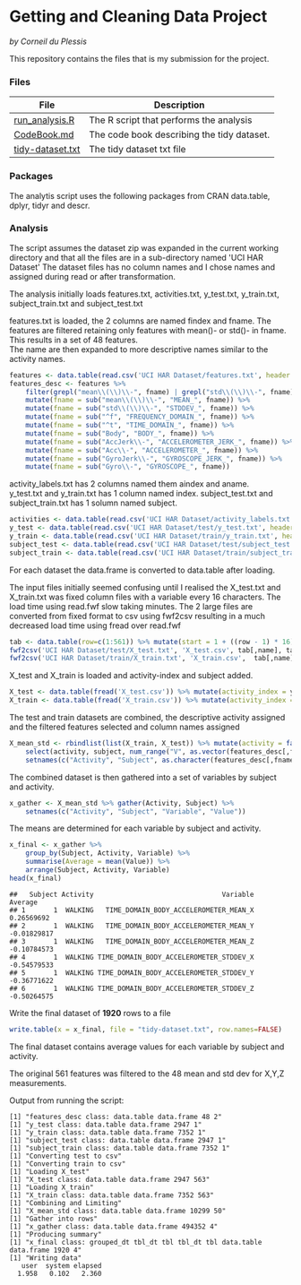 Getting and Cleaning Data Project
=================================

*by Corneil du Plessis*

This repository contains the files that is my submission for the project.

### Files

File | Description
-----|------------
[run_analysis.R](run_analysis.R) | The R script that performs the analysis
[CodeBook.md](CodeBook.md) | The code book describing the tidy dataset.
[tidy-dataset.txt](tidy-dataset.txt) | The tidy dataset txt file

### Packages
The analytis script uses the following packages from CRAN data.table, dplyr, tidyr and descr.

### Analysis
The script assumes the dataset zip was expanded in the current working directory and that all the files are in a sub-directory named 'UCI HAR Dataset'
The dataset files has no column names and I chose names and assigned during read or after transformation.

The analysis initially loads features.txt, activities.txt, y_test.txt, y_train.txt, subject_train.txt and subject_test.txt

features.txt is loaded, the 2 columns are named findex and fname.
The features are filtered retaining only features with mean()- or std()- in fname.  
This results in a set of 48 features.  
The name are then expanded to more descriptive names similar to the activity names.
```r
features <- data.table(read.csv('UCI HAR Dataset/features.txt', header = FALSE, col.names = c("findex", "fname"), sep = " "))
features_desc <- features %>% 
    filter(grepl("mean\\(\\)\\-", fname) | grepl("std\\(\\)\\-", fname))  %>% 
    mutate(fname = sub("mean\\(\\)\\-", "MEAN_", fname)) %>%
    mutate(fname = sub("std\\(\\)\\-", "STDDEV_", fname)) %>%
    mutate(fname = sub("^f", "FREQUENCY_DOMAIN_", fname)) %>%
    mutate(fname = sub("^t", "TIME_DOMAIN_", fname)) %>%
    mutate(fname = sub("Body", "BODY_", fname)) %>%
    mutate(fname = sub("AccJerk\\-", "ACCELEROMETER_JERK_", fname)) %>%
    mutate(fname = sub("Acc\\-", "ACCELEROMETER_", fname)) %>%
    mutate(fname = sub("GyroJerk\\-", "GYROSCOPE_JERK_", fname)) %>%
    mutate(fname = sub("Gyro\\-", "GYROSCOPE_", fname))
```
activity_labels.txt has 2 columns named them aindex and aname.  
y_test.txt and y_train.txt has 1 column named index.
subject_test.txt and subject_train.txt has 1 solumn named subject.

```r
activities <- data.table(read.csv('UCI HAR Dataset/activity_labels.txt', header=FALSE, col.names = c("aindex", "aname"), sep = " ")) %>% setkey('aindex')
y_test <- data.table(read.csv('UCI HAR Dataset/test/y_test.txt', header = FALSE, col.names = c("index"), sep = " ")) %>% setkey('index')
y_train <- data.table(read.csv('UCI HAR Dataset/train/y_train.txt', header = FALSE, col.names = c("index"), sep = " ")) %>% setkey('index')
subject_test <- data.table(read.csv('UCI HAR Dataset/test/subject_test.txt', header = FALSE, col.names = c("subject"), sep = " "))
subject_train <- data.table(read.csv('UCI HAR Dataset/train/subject_train.txt', header = FALSE, col.names = c("subject"), sep = " "))
```
For each dataset the data.frame is converted to data.table after loading.

The input files initially seemed confusing until I realised the X_test.txt and X_train.txt was fixed column files with a variable every 16 characters.
The load time using read.fwf slow taking minutes. The 2 large files are converted from fixed format to csv using fwf2csv resulting in a much decreased load time using fread over read.fwf
```r
tab <- data.table(row=c(1:561)) %>% mutate(start = 1 + ((row - 1) * 16), end = (row) * 16, name = paste0("V",as.character(row)))
fwf2csv('UCI HAR Dataset/test/X_test.txt', 'X_test.csv', tab[,name], tab[,start], tab[,end])
fwf2csv('UCI HAR Dataset/train/X_train.txt', 'X_train.csv',  tab[,name], tab[,start], tab[,end])
```
X_test and X_train is loaded and activity-index and subject added.
```r
X_test <- data.table(fread('X_test.csv')) %>% mutate(activity_index = y_test[,index], subject = subject_test[,subject])
X_train <- data.table(fread('X_train.csv')) %>% mutate(activity_index = y_train[,index], subject = subject_train[,subject])
```

The test and train datasets are combined, the descriptive activity assigned and the filtered features selected and column names assigned
```r
X_mean_std <- rbindlist(list(X_train, X_test)) %>% mutate(activity = factor(activities[aindex == activity_index, aname])) %>%
    select(activity, subject, num_range("V", as.vector(features_desc[,findex]))) %>%
    setnames(c("Activity", "Subject", as.character(features_desc[,fname])))
```
The combined dataset is then gathered into a set of variables by subject and activity.
```r
x_gather <- X_mean_std %>% gather(Activity, Subject) %>%
    setnames(c("Activity", "Subject", "Variable", "Value"))
```
The means are determined for each variable by subject and activity.
```r
x_final <- x_gather %>% 
    group_by(Subject, Activity, Variable) %>% 
    summarise(Average = mean(Value)) %>% 
    arrange(Subject, Activity, Variable)
head(x_final)
```
```
##   Subject Activity                                Variable     Average
## 1       1  WALKING   TIME_DOMAIN_BODY_ACCELEROMETER_MEAN_X  0.26569692
## 2       1  WALKING   TIME_DOMAIN_BODY_ACCELEROMETER_MEAN_Y -0.01829817
## 3       1  WALKING   TIME_DOMAIN_BODY_ACCELEROMETER_MEAN_Z -0.10784573
## 4       1  WALKING TIME_DOMAIN_BODY_ACCELEROMETER_STDDEV_X -0.54579533
## 5       1  WALKING TIME_DOMAIN_BODY_ACCELEROMETER_STDDEV_Y -0.36771622
## 6       1  WALKING TIME_DOMAIN_BODY_ACCELEROMETER_STDDEV_Z -0.50264575
```
Write the final dataset of **1920** rows to a file
```r
write.table(x = x_final, file = "tidy-dataset.txt", row.names=FALSE)
```
The final dataset contains average values for each variable by subject and activity.  

The original 561 features was filtered to the 48 mean and std dev for X,Y,Z measurements.  


Output from running the script:
```
[1] "features_desc class: data.table data.frame 48 2"
[1] "y_test class: data.table data.frame 2947 1"
[1] "y_train class: data.table data.frame 7352 1"
[1] "subject_test class: data.table data.frame 2947 1"
[1] "subject_train class: data.table data.frame 7352 1"
[1] "Converting test to csv"
[1] "Converting train to csv"
[1] "Loading X_test"
[1] "X_test class: data.table data.frame 2947 563"
[1] "Loading X_train"
[1] "X_train class: data.table data.frame 7352 563"
[1] "Combining and Limiting"
[1] "X_mean_std class: data.table data.frame 10299 50"
[1] "Gather into rows"
[1] "x_gather class: data.table data.frame 494352 4"
[1] "Producing summary"
[1] "x_final class: grouped_dt tbl_dt tbl tbl_dt tbl data.table data.frame 1920 4"
[1] "Writing data"
   user  system elapsed 
  1.958   0.102   2.360 
```